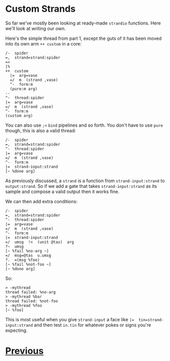 # Custom Strands

So far we've mostly been looking at ready-made `strandio` functions. Here we'll look at writing our own.

Here's the simple thread from part 1, except the guts of it has been moved into its own arm `++ custom` in a core: 

```
/-  spider 
=,  strand=strand:spider 
=>
|%
++  custom
  |=  arg=vase
  =/  m  (strand ,vase)
  ^-  form:m
  (pure:m arg)
--
^-  thread:spider 
|=  arg=vase 
=/  m  (strand ,vase) 
^-  form:m 
(custom arg)
```

You can also use `;<` `bind` pipelines and so forth. You don't have to use `pure` though, this is also a valid thread:

```
/-  spider 
=,  strand=strand:spider 
^-  thread:spider 
|=  arg=vase 
=/  m  (strand ,vase) 
^-  form:m 
|=  strand-input:strand
[~ %done arg]
```

As previously discussed, a `strand` is a function from `strand-input:strand` to `output:strand`. So if we add a gate that takes `strand-input:strand` as its sample and compose a valid output then it works fine.

We can then add extra conditions:

```
/-  spider 
=,  strand=strand:spider 
^-  thread:spider 
|=  arg=vase 
=/  m  (strand ,vase) 
^-  form:m 
|=  strand-input:strand
=/  umsg  !<  (unit @tas)  arg
?~  umsg
[~ %fail %no-arg ~]
=/  msg=@tas  u.umsg
?.  =(msg %foo)
[~ %fail %not-foo ~]
[~ %done arg]
```

So:

```
> -mythread
thread failed: %no-arg
> -mythread %bar
thread failed: %not-foo
> -mythread %foo
[~ %foo]
```

This is most useful when you give `strand-input` a face like `|=  tin=strand-input:strand` and then test `in.tin` for whatever pokes or signs you're expecting.

# [Previous](4_strand-output.md)

